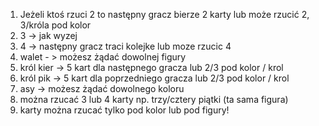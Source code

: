 1. Jeżeli ktoś rzuci 2 to następny gracz bierze 2 karty lub może rzucić 2, 3/króla pod kolor
2. 3 -> jak wyzej
3. 4 -> następny gracz traci kolejke lub moze rzucic 4
4. walet - > możesz żądać dowolnej figury
5. król kier -> 5 kart dla następnego gracza lub 2/3 pod kolor / krol
6. król pik -> 5 kart dla poprzedniego gracza lub 2/3 pod kolor / krol
7. asy -> możesz żądać dowolnego koloru
8. można rzucać 3 lub 4 karty np. trzy/cztery piątki (ta sama figura)
9. karty można rzucać tylko pod kolor lub pod figury!